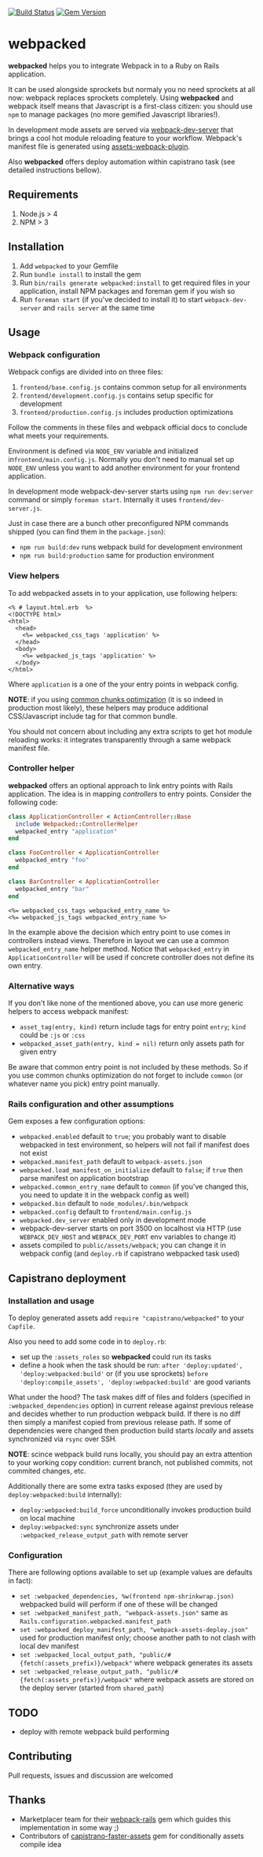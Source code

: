 [![Build Status](https://travis-ci.org/Darkside73/webpacked.svg?branch=master)](https://travis-ci.org/Darkside73/webpacked) [![Gem Version](https://badge.fury.io/rb/webpacked.svg)](http://badge.fury.io/rb/webpacked)

# webpacked

**webpacked** helps you to integrate Webpack in to a Ruby on Rails application.

It can be used alongside sprockets but normaly you no need sprockets at all now: webpack replaces sprockets completely.
Using **webpacked** and webpack itself means that Javascript is a first-class citizen: you should use `npm` to manage packages (no more gemified Javascript libraries!).

In development mode assets are served via [webpack-dev-server](http://webpack.github.io/docs/webpack-dev-server.html) that brings a cool hot module reloading feature to your workflow. Webpack's manifest file is generated using [assets-webpack-plugin](https://github.com/kossnocorp/assets-webpack-plugin).

Also **webpacked** offers deploy automation within capistrano task (see detailed instructions bellow).

## Requirements

  1. Node.js > 4
  1. NPM > 3

## Installation

  1. Add `webpacked` to your Gemfile
  1. Run `bundle install` to install the gem
  1. Run `bin/rails generate webpacked:install` to get required files in your application, install NPM packages and foreman gem if you wish so
  1. Run `foreman start` (if you've decided to install it) to start `webpack-dev-server` and `rails server` at the same time

## Usage

### Webpack configuration

Webpack configs are divided into on three files:

  1. `frontend/base.config.js` contains common setup for all environments
  1. `frontend/development.config.js` contains setup specific for development
  1. `frontend/production.config.js` includes production optimizations

Follow the comments in these files and webpack official docs to conclude what meets your requirements.

Environment is defined via `NODE_ENV` variable and initialized in`frontend/main.config.js`. Normally you don't need to manual set up `NODE_ENV` unless you want to add another environment for your frontend application.

In development mode webpack-dev-server starts using `npm run dev:server` command or simply `foreman start`. Internally it uses `frontend/dev-server.js`.

Just in case there are a bunch other preconfigured NPM commands shipped (you can find them in the `package.json`):

  * `npm run build:dev` runs webpack build for development environment
  * `npm run build:production` same for production environment

### View helpers

To add webpacked assets in to your application, use following helpers:

```erb
<% # layout.html.erb  %>
<!DOCTYPE html>
<html>
  <head>
    <%= webpacked_css_tags 'application' %>
  </head>
  <body>
    <%= webpacked_js_tags 'application' %>
  </body>
</html>
```

Where `application` is a one of the your entry points in webpack config.

**NOTE**: if you using [common chunks optimization](https://webpack.github.io/docs/code-splitting.html#split-app-and-vendor-code) (it is so indeed in production most likely), these helpers may produce additional CSS/Javascript include tag for that common bundle.

You should not concern about including any extra scripts to get hot module reloading works: it integrates transparently through a same webpack manifest file.

### Controller helper

**webpacked** offers an optional approach to link entry points with Rails application. The idea is in mapping *controllers* to entry points. Consider the following code:

```ruby
class ApplicationController < ActionController::Base
  include Webpacked::ControllerHelper
  webpacked_entry "application"
end

class FooController < ApplicationController
  webpacked_entry "foo"
end

class BarController < ApplicationController
  webpacked_entry "bar"
end
```

```erb
<%= webpacked_css_tags webpacked_entry_name %>
<%= webpacked_js_tags webpacked_entry_name %>
```

In the example above the decision which entry point to use comes in controllers instead views. Therefore in layout we can use a common `webpacked_entry_name` helper method. Notice that `webpacked_entry` in `ApplicationController` will be used if concrete controller does not define its own entry.

### Alternative ways

If you don't like none of the mentioned above, you can use more generic helpers to access webpack manifest:

  * `asset_tag(entry, kind)` return include tags for entry point `entry`; `kind` could be `:js` or `:css`
  * `webpacked_asset_path(entry, kind = nil)` return only assets path for given entry

Be aware that common entry point is not included by these methods. So if you use common chunks optimization do not forget to include `common` (or whatever name you pick) entry point manually.

### Rails configuration and other assumptions

Gem exposes a few configuration options:

  * `webpacked.enabled` default to `true`; you probably want to disable webpacked in test environment, so helpers will not fail if manifest does not exist
  * `webpacked.manifest_path` default to `webpack-assets.json`
  * `webpacked.load_manifest_on_initialize` default to `false`; if `true` then parse manifest on application bootstrap
  * `webpacked.common_entry_name` default to `common` (if you've changed this, you need to update it in the webpack config as well)
  * `webpacked.bin` default to `node_modules/.bin/webpack`
  * `webpacked.config` default to `frontend/main.config.js`
  * `webpacked.dev_server` enabled only in development mode
  * webpack-dev-server starts on port 3500 on localhost via HTTP (use `WEBPACK_DEV_HOST` and `WEBPACK_DEV_PORT` env variables to change it)
  * assets compiled to `public/assets/webpack`; you can change it in webpack config (and `deploy.rb` if capistrano webpacked task used)

## Capistrano deployment

### Installation and usage

To deploy generated assets add `require "capistrano/webpacked"` to your `Capfile`.

Also you need to add some code in to `deploy.rb`:

  * set up the `:assets_roles` so **webpacked** could run its tasks
  * define a hook when the task should be run: `after 'deploy:updated', 'deploy:webpacked:build'` or (if you use sprockets) `before 'deploy:compile_assets', 'deploy:webpacked:build'` are good variants

What under the hood? The task makes diff of files and folders (specified in `:webpacked_dependencies` option) in current release against previous release and decides whether to run production webpack build. If there is no diff then simply a manifest copied from previous release path. If some of dependencies were changed then production build starts *locally* and assets synchronized via `rsync` over SSH.

**NOTE**: scince webpack build runs locally, you should pay an extra attention to your working copy condition: current branch, not published commits, not commited changes, etc.

Additionally there are some extra tasks exposed (they are used by `deploy:webpacked:build` internally):

  * `deploy:webpacked:build_force` unconditionally invokes production build on local machine
  * `deploy:webpacked:sync` synchronize assets under `:webpacked_release_output_path` with remote server

### Configuration

There are following options available to set up (example values are defaults in fact):

  * `set :webpacked_dependencies, %w(frontend npm-shrinkwrap.json)` webpacked build will perform if one of these will be changed
  * `set :webpacked_manifest_path, "webpack-assets.json"` same as `Rails.configuration.webpacked.manifest_path`
  * `set :webpacked_deploy_manifest_path, "webpack-assets-deploy.json"` used for production manifest only; choose another path to not clash with local dev manifest
  * `set :webpacked_local_output_path, "public/#{fetch(:assets_prefix)}/webpack"` where webpack generates its assets
  * `set :webpacked_release_output_path, "public/#{fetch(:assets_prefix)}/webpack"` where webpack assets are stored on the deploy server (started from `shared_path`)

## TODO

  * deploy with remote webpack build performing

## Contributing

Pull requests, issues and discussion are welcomed

## Thanks

* Marketplacer team for their [webpack-rails](https://github.com/mipearson/webpack-rails) gem which guides this implementation in some way ;)
* Contributors of [capistrano-faster-assets](https://github.com/capistrano-plugins/capistrano-faster-assets) gem for conditionally assets compile idea
